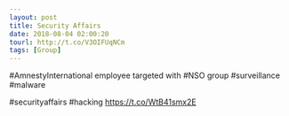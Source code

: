 ```yaml
---
layout: post
title: Security Affairs
date: 2018-08-04 02:00:20
tourl: http://t.co/V3OIFUqNCm
tags: [Group]
---
```

#AmnestyInternational employee targeted with #NSO group #surveillance #malware

#securityaffairs #hacking https://t.co/WtB41smx2E
